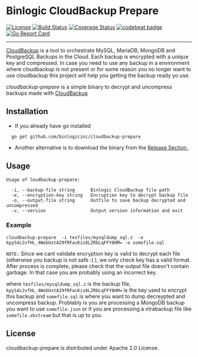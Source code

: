 # Binlogic CloudBackup Prepare
[![License](https://img.shields.io/badge/license-Apache%202.0-blue.svg)](https://github.com/cweill/gotests/blob/master/LICENSE) [![Build Status](https://travis-ci.org/binlogicinc/cloudbackup-prepare.svg?branch=master)](https://travis-ci.org/binlogicinc/cloudbackup-prepare) [![Coverage Status](https://coveralls.io/repos/github/binlogicinc/cloudbackup-prepare/badge.svg?branch=master)](https://coveralls.io/github/binlogicinc/cloudbackup-prepare?branch=master) [![codebeat badge](https://codebeat.co/badges/45b30f6f-a2f9-4eee-bd54-47eb12b586cc)](https://codebeat.co/projects/github-com-binlogicinc-cloudbackup-prepare-master) [![Go Report Card](https://goreportcard.com/badge/github.com/binlogicinc/cloudbackup-prepare)](https://goreportcard.com/report/github.com/binlogicinc/cloudbackup-prepare)

---

[CloudBackup](https://www.binlogic.io/) is a tool to orchestrate MySQL, MariaDB, MongoDB and PostgreSQL Backups in the Cloud. Each backup is encrypted with a unique key and compressed.  In case you need to use any backup in a environment
where cloudbackup is not present or for some reason you no longer want to use cloudbackup this project will help you
getting the backup ready yo use.

*cloudbackup-prepare* is a simple binary to decrypt and uncompress backups made with [CloudBackup](https://www.binlogic.io/)

## Installation

- If you already have go installed

```shell
  go get github.com/binlogicinc/cloudbackup-prepare
```

- Another alternative is to download the binary from the [Release Section ](https://github.com/binlogicinc/cloudbackup-prepare/releases).

## Usage

```console
Usage of loudbackup-prepare:

  -i, --backup-file string      Binlogic CloudBackup file path
  -e, --encryption-key string   Encruption key to decrypt backup file
  -o, --output-file string      Outfile to save backup decrypted and uncompressed
  -v, --version                 Output version information and exit
```

### Example

```shell
cloudbackup-prepare  -i tesfiles/mysqldump_sql.z  -e kpySdc2vfHL_4WebUstA29fRFacKis8LZRbLqFFY0HM= -o somefile.sql
```

`NOTE:` Since we cant validate  encryption key is valid to decrypt each file (otherwise you backup is not safe :( ), we only check key has a valid format. After process is complete, please check that the output file doesn't contain garbage. In that case
you are probably using an incorrect key.

where `tesfiles/mysqldump_sql.z` is the backup file, `kpySdc2vfHL_4WebUstA29fRFacKis8LZRbLqFFY0HM=` is the key used to encrypt this backup and `somefile.sql` is where you want to dump decreypted and uncompress backup. Problably is you are
processing a MongoDB backup you want to use `somefile.json` or if you are processing a xtrabackup file like `somefile.xbstream` but that is up to you.

## License

cloudbackup-prepare is distributed under Apache 2.0 License.
